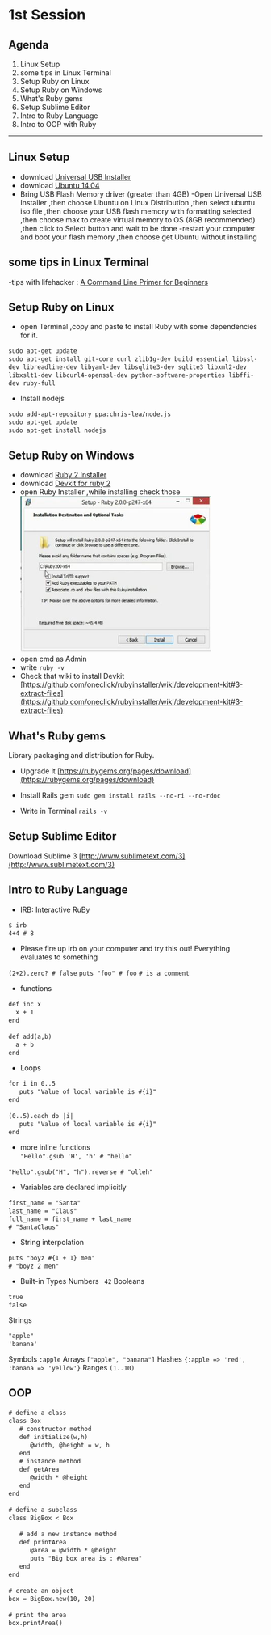 # 1st Session #
## Agenda ##
1. Linux Setup
2. some tips in Linux Terminal
3. Setup Ruby on Linux
4. Setup Ruby on Windows
5. What's Ruby gems
6. Setup Sublime Editor
7. Intro to Ruby Language 
8. Intro to OOP with Ruby

----------

## Linux Setup ##
- download [Universal USB Installer](http://www.pendrivelinux.com/universal-usb-installer-easy-as-1-2-3/ "Universal USB Installer")
- download [Ubuntu 14.04](http://www.ubuntu.com/download/desktop/contribute/?version=14.04.2&architecture=amd64 "Ubuntu 14.04")
- Bring USB Flash Memory driver (greater than 4GB)
-Open Universal USB Installer ,then choose Ubuntu on Linux Distribution ,then select ubuntu iso file ,then choose your USB flash memory with formatting selected ,then choose max to create virtual memory to OS (8GB recommended) ,then click to Select button and wait to be done
-restart your computer and boot your flash memory ,then choose get Ubuntu without installing 

## some tips in Linux Terminal ##

-tips with lifehacker : [A Command Line Primer for Beginners](http://lifehacker.com/5633909/who-needs-a-mouse-learn-to-use-the-command-line-for-almost-anything)

## Setup Ruby on Linux ##
- open Terminal ,copy and paste to install Ruby with some dependencies for it.

```
sudo apt-get update
sudo apt-get install git-core curl zlib1g-dev build essential libssl-dev libreadline-dev libyaml-dev libsqlite3-dev sqlite3 libxml2-dev libxslt1-dev libcurl4-openssl-dev python-software-properties libffi-dev ruby-full
```
- Install nodejs

```
sudo add-apt-repository ppa:chris-lea/node.js
sudo apt-get update
sudo apt-get install nodejs
```

## Setup Ruby on Windows ##

- download [Ruby 2 Installer](http://dl.bintray.com/oneclick/rubyinstaller/rubyinstaller-2.0.0-p643-x64.exe "Ruby 2 Installer")
- download [Devkit for ruby 2](http://dl.bintray.com/oneclick/rubyinstaller/DevKit-mingw64-64-4.7.2-20130224-1432-sfx.exe "Devkit")
- open Ruby Installer ,while installing check those ![](https://raw.githubusercontent.com/SarcasticGeek/SefrWahed_Rails_WS/master/snpashot1.JPG)
- open cmd as Admin 
- write
`ruby -v`
- Check that wiki to install Devkit [https://github.com/oneclick/rubyinstaller/wiki/development-kit#3-extract-files](https://github.com/oneclick/rubyinstaller/wiki/development-kit#3-extract-files)

## What's Ruby gems ##

Library packaging and distribution for Ruby. 
- Upgrade it [https://rubygems.org/pages/download](https://rubygems.org/pages/download)

- Install Rails gem
`sudo gem install rails --no-ri --no-rdoc`
- Write in Terminal 
`rails -v`

## Setup Sublime Editor ##

Download Sublime 3 [http://www.sublimetext.com/3](http://www.sublimetext.com/3)

## Intro to Ruby Language ##

- IRB: Interactive RuBy

```
$ irb
4+4 # 8
```

- Please fire up irb on your computer and try this out!
Everything evaluates to something


`(2+2).zero? # false`
`puts "foo" # foo`
`# is a comment`

- functions
```
def inc x
  x + 1
end

def add(a,b)
  a + b
end
```
- Loops 
```
for i in 0..5
   puts "Value of local variable is #{i}"
end

(0..5).each do |i|
   puts "Value of local variable is #{i}"
end
```
- more inline functions  
`"Hello".gsub 'H', 'h' # "hello"`

`"Hello".gsub("H", "h").reverse # "olleh"`

- Variables are declared implicitly

```
first_name = "Santa"
last_name = "Claus"
full_name = first_name + last_name
# "SantaClaus"
```
- String interpolation

```
puts "boyz #{1 + 1} men"
# "boyz 2 men"
```
- Built-in Types
Numbers
` 42`
Booleans
```
true
false
```
Strings
```
"apple"
'banana'
```
Symbols
`:apple`
Arrays
`["apple", "banana"]`
Hashes
`{:apple => 'red', :banana => 'yellow'}`
Ranges
`(1..10)`
## OOP ##
```
# define a class
class Box
   # constructor method
   def initialize(w,h)
      @width, @height = w, h
   end
   # instance method
   def getArea
      @width * @height
   end
end

# define a subclass
class BigBox < Box

   # add a new instance method
   def printArea
      @area = @width * @height
      puts "Big box area is : #@area"
   end
end

# create an object
box = BigBox.new(10, 20)

# print the area
box.printArea()
```
